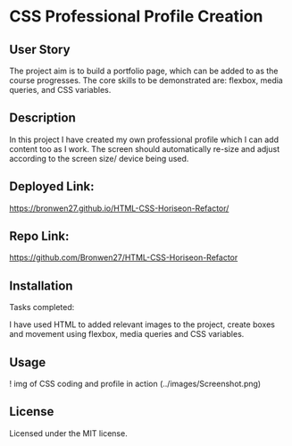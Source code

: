 # CSS Professional Profile Creation 

## User Story

The project aim is to build a portfolio page, which can be added to as the course progresses. The core skills to be demonstrated are: flexbox, media queries, and CSS variables.

## Description

In this project I have created my own professional profile which I can add content too as I work. The screen should automatically re-size and adjust according to the screen size/ device being used. 

## Deployed Link:
https://bronwen27.github.io/HTML-CSS-Horiseon-Refactor/

## Repo Link:
https://github.com/Bronwen27/HTML-CSS-Horiseon-Refactor

## Installation
Tasks completed:

I have used HTML to added relevant images to the project, create boxes and movement using flexbox, media queries and CSS variables. 

## Usage
! img of CSS coding and profile in action (../images/Screenshot.png)

## License

Licensed under the MIT license.
